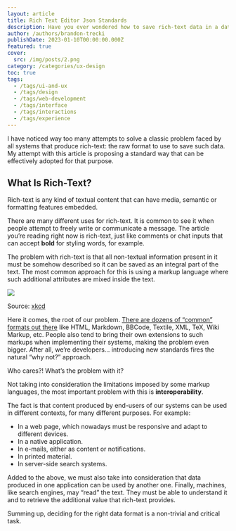 ```yaml
---
layout: article
title: Rich Text Editor Json Standards
description: Have you ever wondered how to save rich-text data in a database? This article proposes a standard way that can be effectively adopted for that purpose.
author: /authors/brandon-trecki
publishDate: 2023-01-10T00:00:00.000Z
featured: true
cover:
  src: /img/posts/2.png
category: /categories/ux-design
toc: true
tags:
  - /tags/ui-and-ux
  - /tags/design
  - /tags/web-development
  - /tags/interface
  - /tags/interactions
  - /tags/experience
---
```



I have noticed way too many attempts to solve a classic problem faced by all systems that produce rich-text: the raw format to use to save such data. My attempt with this article is proposing a standard way that can be effectively adopted for that purpose.

## What Is Rich-Text?

Rich-text is any kind of textual content that can have media, semantic or formatting features embedded.

There are many different uses for rich-text. It is common to see it when people attempt to freely write or communicate a message. The article you’re reading right now is rich-text, just like comments or chat inputs that can accept **bold** for styling words, for example.

The problem with rich-text is that all non-textual information present in it must be somehow described so it can be saved as an integral part of the text. The most common approach for this is using a markup language where such additional attributes are mixed inside the text.

![](https://miro.medium.com/v2/resize:fit:1000/1*bl67_i5wn3Hro-eXBHa-TA.png)

Source: [xkcd](https://xkcd.com/927/)

Here it comes, the root of our problem. [There are dozens of “common” formats out there](https://en.wikipedia.org/wiki/List_of_document_markup_languages) like HTML, Markdown, BBCode, Textile, XML, TeX, Wiki Markup, etc. People also tend to bring their own extensions to such markups when implementing their systems, making the problem even bigger. After all, we’re developers… introducing new standards fires the natural “why not?” approach.

Who cares?! What’s the problem with it?

Not taking into consideration the limitations imposed by some markup languages, the most important problem with this is **interoperability**.

The fact is that content produced by end-users of our systems can be used in different contexts, for many different purposes. For example:

- In a web page, which nowadays must be responsive and adapt to different devices.
- In a native application.
- In e-mails, either as content or notifications.
- In printed material.
- In server-side search systems.

Added to the above, we must also take into consideration that data produced in one application can be used by another one. Finally, machines, like search engines, may “read” the text. They must be able to understand it and to retrieve the additional value that rich-text provides.

Summing up, deciding for the right data format is a non-trivial and critical task.

